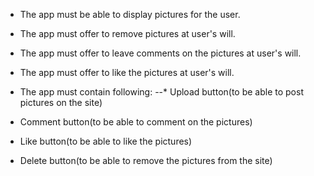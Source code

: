 * The app must be able to display pictures for the user.
* The app must offer to remove pictures at user's will.
* The app must offer to leave comments on the pictures at user's will.
* The app must offer to like the pictures at user's will.

 * The app must contain following:
  --* Upload button(to be able to post pictures on the site)
  * Comment button(to be able to comment on the pictures)
  * Like button(to be able to like the pictures)
  * Delete button(to be able to remove the pictures from the site)
